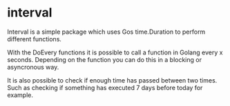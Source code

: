 # interval

Interval is a simple package which uses Gos time.Duration to perform different functions.

With the DoEvery functions it is possible to call a function in Golang every x seconds. Depending on the function you can do this in a blocking or asyncronous way.

It is also possible to check if enough time has passed between two times. Such as checking if something has executed 7 days before today for example.

